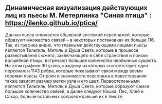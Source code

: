 ## Динамическая визуализация действующих лиц из пьесы М. Метерлинка "Синяя птица" : https://ilenko.github.io/ptica/
Данная пьеса отличается обширной системой персонажей, которые образуют множество связей – в некоторых постановках их больше 116. Так, из графика видно, что главными действующими лицами пьесы являются Тильтиль, Митиль и Душа Света, которые в процессе развертывания сюжета, заключающего в себе странствия и поиски волшебной птицы, встречают большое количество необычных существ. На этом графике 90 узлов, каждому из которых соответствует один персонаж и 1143 ребра, которые показывают связи между всеми героями пьесы.
От роли и значимости персонажа в повествовании также зависит размер метки узла и его цвет. Первостепенными являются Тильтиль, Митиль и Душа Света, которые образуют самое большое количество связей, а далее следуют Кошка, Пес, Хлеб и Сахар, больше остальных сопровождавшие их в тексте.
